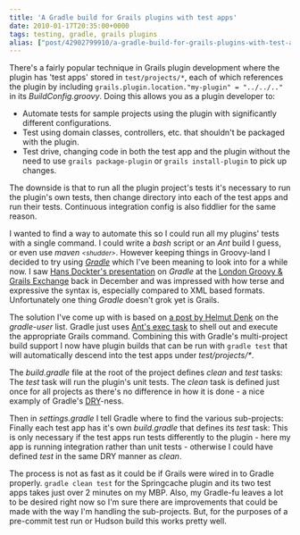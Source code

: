```yaml
---
title: 'A Gradle build for Grails plugins with test apps'
date: 2010-01-17T20:35:00+0000
tags: testing, gradle, grails plugins
alias: ["post/42902799910/a-gradle-build-for-grails-plugins-with-test-apps/"]
---
```


There's a fairly popular technique in Grails plugin development where the plugin has 'test apps' stored in `test/projects/*`, each of which references the plugin by including `grails.plugin.location."my-plugin" = "../../.."` in its _BuildConfig.groovy_. Doing this allows you as a plugin developer to:

* Automate tests for sample projects using the plugin with significantly different configurations.
* Test using domain classes, controllers, etc. that shouldn't be packaged with the plugin.
* Test drive, changing code in both the test app and the plugin without the need to use `grails package-plugin` or `grails install-plugin` to pick up changes.

The downside is that to run all the plugin project's tests it's necessary to run the plugin's own tests, then change directory into each of the test apps and run their tests. Continuous integration config is also fiddlier for the same reason.

<!-- more -->

I wanted to find a way to automate this so I could run all my plugins' tests with a single command. I could write a _bash_ script or an _Ant_ build I guess, or even use _maven <small>&lt;shudder&gt;</small>_. However keeping things in Groovy-land I decided to try using _[Gradle][1]_ which I've been meaning to look into for a while now. I saw [Hans Dockter's presentation][2] on _Gradle_ at the [London Groovy & Grails Exchange][3] back in December and was impressed with how terse and expressive the syntax is, especially compared to XML based formats. Unfortunately one thing _Gradle_ doesn't grok yet is Grails.

The solution I've come up with is based on [a post by Helmut Denk][4] on the _gradle-user_ list. Gradle just uses [Ant's exec task][5] to shell out and execute the appropriate Grails command. Combining this with Gradle's multi-project build support I now have plugin builds that can be run with `gradle test` that will automatically descend into the test apps under _test/projects/*_.

The _build.gradle_ file at the root of the project defines _clean_ and _test_ tasks: <script src="http://gist.github.com/279554.js?file=build.gradle"></script> The _test_ task will run the plugin's unit tests. The _clean_ task is defined just once for all projects as there's no difference in how it is done - a nice examply of Gradle's [DRY][6]-ness.

Then in _settings.gradle_ I tell Gradle where to find the various sub-projects: <script src="http://gist.github.com/279554.js?file=settings.gradle"></script>
Finally each test app has it's own _build.gradle_ that defines its _test_ task: <script src="http://gist.github.com/279554.js?file=springcache-test.gradle"></script> This is only necessary if the test apps run tests differently to the plugin - here my app is running integration rather than unit tests - otherwise I could have defined _test_ in the same DRY manner as _clean_.

The process is not as fast as it could be if Grails were wired in to Gradle properly. `gradle clean test` for the Springcache plugin and its two test apps takes just over 2 minutes on my MBP. Also, my Gradle-fu leaves a lot to be desired right now so I'm sure there are improvements that could be made with the way I'm handling the sub-projects. But, for the purposes of a pre-commit test run or Hudson build this works pretty well.

[1]: http://www.gradle.org/
[2]: http://skillsmatter.com/podcast/java-jee/gradle-deep-dive
[3]: http://skillsmatter.com/event/java-jee/groovy-grails-exchange-2009/wd-184
[4]: http://www.mail-archive.com/user@gradle.codehaus.org/msg01871.html
[5]: http://ant.apache.org/manual/CoreTasks/exec.html
[6]: http://en.wikipedia.org/wiki/Don't_repeat_yourself

